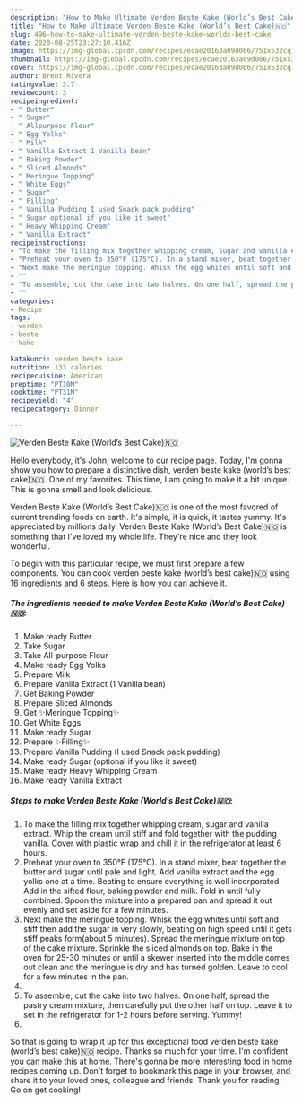 ```yaml
---
description: "How to Make Ultimate Verden Beste Kake (World’s Best Cake)🇳🇴"
title: "How to Make Ultimate Verden Beste Kake (World’s Best Cake)🇳🇴"
slug: 496-how-to-make-ultimate-verden-beste-kake-worlds-best-cake
date: 2020-08-25T23:27:10.416Z
image: https://img-global.cpcdn.com/recipes/ecae20163a09d066/751x532cq70/verden-beste-kake-worlds-best-cake🇳🇴-recipe-main-photo.jpg
thumbnail: https://img-global.cpcdn.com/recipes/ecae20163a09d066/751x532cq70/verden-beste-kake-worlds-best-cake🇳🇴-recipe-main-photo.jpg
cover: https://img-global.cpcdn.com/recipes/ecae20163a09d066/751x532cq70/verden-beste-kake-worlds-best-cake🇳🇴-recipe-main-photo.jpg
author: Brent Rivera
ratingvalue: 3.7
reviewcount: 3
recipeingredient:
- " Butter"
- " Sugar"
- " Allpurpose Flour"
- " Egg Yolks"
- " Milk"
- " Vanilla Extract 1 Vanilla bean"
- " Baking Powder"
- " Sliced Almonds"
- " Meringue Topping"
- " White Eggs"
- " Sugar"
- " Filling"
- " Vanilla Pudding I used Snack pack pudding"
- " Sugar optional if you like it sweet"
- " Heavy Whipping Cream"
- " Vanilla Extract"
recipeinstructions:
- "To make the filling mix together whipping cream, sugar and vanilla extract. Whip the cream until stiff and fold together with the pudding vanilla. Cover with plastic wrap and chill it in the refrigerator at least 6 hours."
- "Preheat your oven to 350°F (175°C). In a stand mixer, beat together the butter and sugar until pale and light. Add vanilla extract and the egg yolks one at a time. Beating to ensure everything is well incorporated. Add in the sifted flour, baking powder and milk. Fold in until fully combined. Spoon the mixture into a prepared pan and spread it out evenly and set aside for a few minutes."
- "Next make the meringue topping. Whisk the egg whites until soft and stiff then add the sugar in very slowly, beating on high speed until it gets stiff peaks form(about 5 minutes). Spread the meringue mixture on top of the cake mixture. Sprinkle the sliced almonds on top. Bake in the oven for 25-30 minutes or until a skewer inserted into the middle comes out clean and the meringue is dry and has turned golden. Leave to cool for a few minutes in the pan."
- ""
- "To assemble, cut the cake into two halves. On one half, spread the pastry cream mixture, then carefully put the other half on top. Leave it to set in the refrigerator for 1-2 hours before serving. Yummy!"
- ""
categories:
- Recipe
tags:
- verden
- beste
- kake

katakunci: verden beste kake 
nutrition: 133 calories
recipecuisine: American
preptime: "PT10M"
cooktime: "PT31M"
recipeyield: "4"
recipecategory: Dinner

---
```



![Verden Beste Kake (World’s Best Cake)🇳🇴](https://img-global.cpcdn.com/recipes/ecae20163a09d066/751x532cq70/verden-beste-kake-worlds-best-cake🇳🇴-recipe-main-photo.jpg)

Hello everybody, it's John, welcome to our recipe page. Today, I'm gonna show you how to prepare a distinctive dish, verden beste kake (world’s best cake)🇳🇴. One of my favorites. This time, I am going to make it a bit unique. This is gonna smell and look delicious.



Verden Beste Kake (World’s Best Cake)🇳🇴 is one of the most favored of current trending foods on earth. It's simple, it is quick, it tastes yummy. It's appreciated by millions daily. Verden Beste Kake (World’s Best Cake)🇳🇴 is something that I've loved my whole life. They're nice and they look wonderful.


To begin with this particular recipe, we must first prepare a few components. You can cook verden beste kake (world’s best cake)🇳🇴 using 16 ingredients and 6 steps. Here is how you can achieve it.

<!--inarticleads1-->

##### The ingredients needed to make Verden Beste Kake (World’s Best Cake)🇳🇴:

1. Make ready  Butter
1. Take  Sugar
1. Take  All-purpose Flour
1. Make ready  Egg Yolks
1. Prepare  Milk
1. Prepare  Vanilla Extract (1 Vanilla bean)
1. Get  Baking Powder
1. Prepare  Sliced Almonds
1. Get  ✨Meringue Topping✨
1. Get  White Eggs
1. Make ready  Sugar
1. Prepare  ✨Filling✨
1. Prepare  Vanilla Pudding (I used Snack pack pudding)
1. Make ready  Sugar (optional if you like it sweet)
1. Make ready  Heavy Whipping Cream
1. Make ready  Vanilla Extract




<!--inarticleads2-->

##### Steps to make Verden Beste Kake (World’s Best Cake)🇳🇴:

1. To make the filling mix together whipping cream, sugar and vanilla extract. Whip the cream until stiff and fold together with the pudding vanilla. Cover with plastic wrap and chill it in the refrigerator at least 6 hours.
1. Preheat your oven to 350°F (175°C). In a stand mixer, beat together the butter and sugar until pale and light. Add vanilla extract and the egg yolks one at a time. Beating to ensure everything is well incorporated. Add in the sifted flour, baking powder and milk. Fold in until fully combined. Spoon the mixture into a prepared pan and spread it out evenly and set aside for a few minutes.
1. Next make the meringue topping. Whisk the egg whites until soft and stiff then add the sugar in very slowly, beating on high speed until it gets stiff peaks form(about 5 minutes). Spread the meringue mixture on top of the cake mixture. Sprinkle the sliced almonds on top. Bake in the oven for 25-30 minutes or until a skewer inserted into the middle comes out clean and the meringue is dry and has turned golden. Leave to cool for a few minutes in the pan.
1. 
1. To assemble, cut the cake into two halves. On one half, spread the pastry cream mixture, then carefully put the other half on top. Leave it to set in the refrigerator for 1-2 hours before serving. Yummy!
1. 




So that is going to wrap it up for this exceptional food verden beste kake (world’s best cake)🇳🇴 recipe. Thanks so much for your time. I'm confident you can make this at home. There's gonna be more interesting food in home recipes coming up. Don't forget to bookmark this page in your browser, and share it to your loved ones, colleague and friends. Thank you for reading. Go on get cooking!
